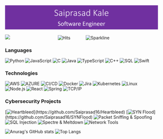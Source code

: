 
![Header](https://github.com/Saiprasad16/Saiprasad16/blob/main/Screenshot%20(135).png?raw=true)

![](https://komarev.com/ghpvc/?username=Saiprasad16&color=blueviolet&style=plastic&label=PROFILE+VIEWS) &nbsp;&nbsp;&nbsp;&nbsp;&nbsp;&nbsp;&nbsp;&nbsp;&nbsp;&nbsp;&nbsp;&nbsp;&nbsp;&nbsp;&nbsp;&nbsp;&nbsp;&nbsp;&nbsp;&nbsp;&nbsp;&nbsp;&nbsp;&nbsp;&nbsp;&nbsp;&nbsp;&nbsp;&nbsp;&nbsp;&nbsp;&nbsp;&nbsp;&nbsp;&nbsp;&nbsp;&nbsp;&nbsp; ![Hits](https://hits.seeyoufarm.com/api/count/incr/badge.svg?url=https://github.com/Saiprasad16hit-counter&count_bg=%23BA1BD4&title_bg=%23555555&icon=&icon_color=blueviolet&title=Hits&edge_flat=false&style=plastic)&nbsp;&nbsp;&nbsp;&nbsp;&nbsp;&nbsp;&nbsp;&nbsp;&nbsp;&nbsp;&nbsp;&nbsp;&nbsp;![Sparkline](https://stars.medv.io/Naereen/badges.svg)


### Languages

![Python](https://img.shields.io/badge/-Python-000?&logo=python)
![JavaScript](https://img.shields.io/badge/-JavaScript-000?&logo=JavaScript&logoColor=ddc508)
![C](https://img.shields.io/badge/-C-000?&logo=C)
![Java](https://img.shields.io/badge/-Java-000?&logo=Java&logoColor=007396)
![TypeScript](https://img.shields.io/badge/-TypeScript-000?&logo=TypeScript&logoColor=007ACC)
![C++](https://img.shields.io/badge/-C++-000?&logo=c%2b%2b&logoColor=00599C)
![SQL](https://img.shields.io/badge/-SQL-000?&logo=MySQL&logoColor=4479A1)
![Swift](https://img.shields.io/badge/-Swift-000?&logo=Swift)


### Technologies

![AWS](https://img.shields.io/badge/-AWS-000?&logo=Amazon-AWS&logoColor=FF9900)
![AZURE](https://img.shields.io/badge/Microsoft_Azure-000?&logo=microsoft-azure&logoColor=white)
![CI/CD](https://img.shields.io/badge/-CI%2FCD-000?&logo=CircleCI&logoColor=888)
![Docker](https://img.shields.io/badge/-Docker-000?&logo=Docker)
![Jira](https://img.shields.io/badge/-Jira-000?&logo=Jira-Software&logoColor=0052CC)
![Kubernetes](https://img.shields.io/badge/-Kubernetes-000?&logo=Kubernetes)
![Linux](https://img.shields.io/badge/-Linux-000?&logo=Linux&logoColor=FCC624)
![Node.js](https://img.shields.io/badge/-Node.js-000?&logo=node.js)
![React](https://img.shields.io/badge/-React-000?&logo=React)
![Spring](https://img.shields.io/badge/-Spring-000?&logo=Spring)
![TCP/IP](https://img.shields.io/badge/-TCP%2FIP-000?&logo=Cisco)

### Cybersecurity Projects

[![Heartbleed](https://img.shields.io/badge/-🩸%20Heartbleed-000?)](https://github.com/Saiprasad16/Heartbleed)
[![SYN Flood](https://img.shields.io/badge/-🌊%20SYN%20Flood-000?)](https://github.com/Saiprasad16/SYNFlood)
![Packet Sniffing & Spoofing](https://img.shields.io/badge/-🗂%20Packet%20Sniffing%20%26%20Spoofing-000?)
![SQL Injection](https://img.shields.io/badge/-💉%20SQL%20Injection-000?)
![Spectre & Meltdown](https://img.shields.io/badge/-🛡%20Spectre%20%26%20Meltdown-000?)
![Network Tools](https://img.shields.io/badge/-🌐%20Network%20Tools-000?)

![Anurag's GitHub stats](https://github-readme-stats.vercel.app/api?username=Saiprasad16&theme=jolly&show_icons=true) ![Top Langs](https://github-readme-stats.vercel.app/api/top-langs/?username=Saiprasad16&theme=jolly&layout=compact)



